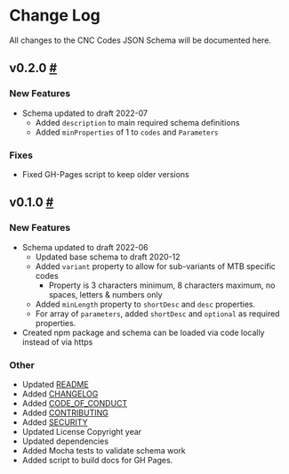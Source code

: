 # Change Log

All changes to the CNC Codes JSON Schema will be documented here.

## v0.2.0 [#](https://github.com/appliedengdesign/cnccodes-json-schema/releases/tag/v0.1.0)

### New Features

- Schema updated to draft 2022-07
  - Added `description` to main required schema definitions
  - Added `minProperties` of 1 to `codes` and `Parameters`

### Fixes

- Fixed GH-Pages script to keep older versions

## v0.1.0 [#](https://github.com/appliedengdesign/cnccodes-json-schema/releases/tag/v0.1.0)

### New Features

- Schema updated to draft 2022-06
  - Updated base schema to draft 2020-12
  - Added `variant` property to allow for sub-variants of MTB specific codes
    - Property is 3 characters minimum, 8 characters maximum, no spaces, letters & numbers only
  - Added `minLength` property to `shortDesc` and `desc` properties.
  - For array of `parameters`, added `shortDesc` and `optional` as required properties.
- Created npm package and schema can be loaded via code locally instead of via https

### Other

- Updated [README](https://github.com/appliedengdesign/cnccodes-json-schema/blob/main/README.md)
- Added [CHANGELOG](https://github.com/appliedengdesign/cnccodes-json-schema/blob/main/CHANGELOG.md)
- Added [CODE_OF_CONDUCT](https://github.com/appliedengdesign/cnccodes-json-schema/blob/main/CODE_OF_CONDUCT.md)
- Added [CONTRIBUTING](https://github.com/appliedengdesign/cnccodes-json-schema/blob/main/CONTRIBUTING.md)
- Added [SECURITY](https://github.com/appliedengdesign/cnccodes-json-schema/blob/main/SECURITY.md)
- Updated License Copyright year
- Updated dependencies
- Added Mocha tests to validate schema work
- Added script to build docs for GH Pages.
